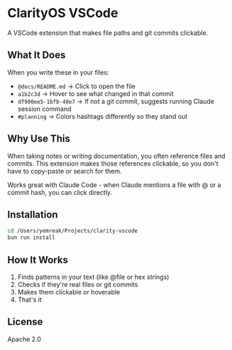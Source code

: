# ClarityOS VSCode

A VSCode extension that makes file paths and git commits clickable.

## What It Does

When you write these in your files:
- `@docs/README.md` → Click to open the file
- `a1b2c3d` → Hover to see what changed in that commit
- `df900ee5-1bfb-48e7` → If not a git commit, suggests running Claude session command
- `#planning` → Colors hashtags differently so they stand out

## Why Use This

When taking notes or writing documentation, you often reference files and commits. This extension makes those references clickable, so you don't have to copy-paste or search for them.

Works great with Claude Code - when Claude mentions a file with @ or a commit hash, you can click directly.

## Installation

```bash
cd /Users/yemreak/Projects/clarity-vscode
bun run install
```

## How It Works

1. Finds patterns in your text (like @file or hex strings)
2. Checks if they're real files or git commits
3. Makes them clickable or hoverable
4. That's it

## License

Apache 2.0